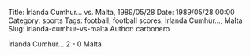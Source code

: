 Title: İrlanda Cumhur… vs. Malta, 1989/05/28
Date: 1989/05/28 00:00
Category: sports
Tags: football, football scores, İrlanda Cumhur…, Malta
Slug: irlanda-cumhur-vs-malta
Author: carbonero


İrlanda Cumhur… 2 - 0 Malta
